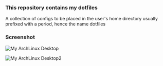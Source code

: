 ### This repository contains my dotfiles
A collection of configs to be placed in the user's home directory usually prefixed with a period, hence the name dotfiles

### Screenshot

![My ArchLinux Desktop](https://i.imgur.com/6MMgAn6.png)

![My ArchLinux Desktop2](https://i.imgur.com/juhwQlK.png)
